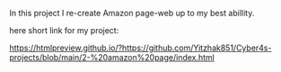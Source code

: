 In this project I re-create Amazon page-web up to my best  abillity.

here short link for my project:

https://htmlpreview.github.io/?https://github.com/Yitzhak851/Cyber4s-projects/blob/main/2-%20amazon%20page/index.html
